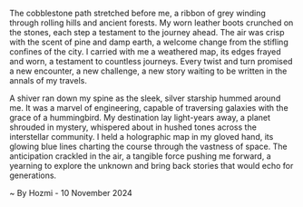 
The cobblestone path stretched before me, a ribbon of grey winding through rolling hills and ancient forests. My worn leather boots crunched on the stones, each step a testament to the journey ahead. The air was crisp with the scent of pine and damp earth, a welcome change from the stifling confines of the city. I carried with me a weathered map, its edges frayed and worn, a testament to countless journeys. Every twist and turn promised a new encounter, a new challenge, a new story waiting to be written in the annals of my travels. 

A shiver ran down my spine as the sleek, silver starship hummed around me. It was a marvel of engineering, capable of traversing galaxies with the grace of a hummingbird. My destination lay light-years away, a planet shrouded in mystery, whispered about in hushed tones across the interstellar community. I held a holographic map in my gloved hand, its glowing blue lines charting the course through the vastness of space. The anticipation crackled in the air, a tangible force pushing me forward, a yearning to explore the unknown and bring back stories that would echo for generations.

~ By Hozmi - 10 November 2024
